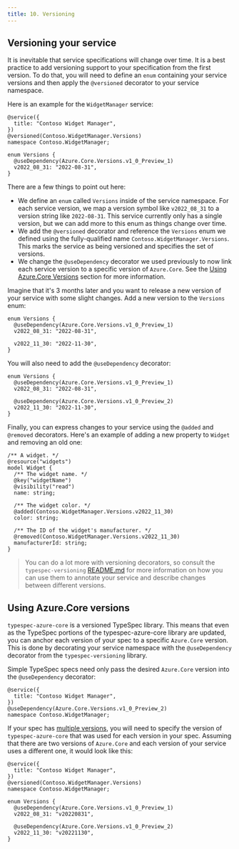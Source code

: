 ```yaml
---
title: 10. Versioning
---
```


## Versioning your service

It is inevitable that service specifications will change over time. It is a best practice to add versioning support to your specification from the first version. To do that, you will need to define an `enum` containing your service versions and then apply the `@versioned` decorator to your service namespace.

Here is an example for the `WidgetManager` service:

```typespec
@service({
  title: "Contoso Widget Manager",
})
@versioned(Contoso.WidgetManager.Versions)
namespace Contoso.WidgetManager;

enum Versions {
  @useDependency(Azure.Core.Versions.v1_0_Preview_1)
  v2022_08_31: "2022-08-31",
}
```

There are a few things to point out here:

- We define an `enum` called `Versions` inside of the service namespace. For each service version, we map a version symbol like `v2022_08_31` to a version string like `2022-08-31`. This service currently only has a single version, but we can add more to this enum as things change over time.
- We add the `@versioned` decorator and reference the `Versions` enum we defined using the fully-qualified name `Contoso.WidgetManager.Versions`. This marks the service as being versioned and specifies the set of versions.
- We change the `@useDependency` decorator we used previously to now link each service version to a specific version of `Azure.Core`. See the [Using Azure.Core Versions](#using-azurecore-versions) section for more information.

Imagine that it's 3 months later and you want to release a new version of your service with some slight changes. Add a new version to the `Versions` enum:

```typespec
enum Versions {
  @useDependency(Azure.Core.Versions.v1_0_Preview_1)
  v2022_08_31: "2022-08-31",

  v2022_11_30: "2022-11-30",
}
```

You will also need to add the `@useDependency` decorator:

```typespec
enum Versions {
  @useDependency(Azure.Core.Versions.v1_0_Preview_1)
  v2022_08_31: "2022-08-31",

  @useDependency(Azure.Core.Versions.v1_0_Preview_2)
  v2022_11_30: "2022-11-30",
}
```

Finally, you can express changes to your service using the `@added` and `@removed` decorators. Here's an example of adding a new property to `Widget` and removing an old one:

```typespec
/** A widget. */
@resource("widgets")
model Widget {
  /** The widget name. */
  @key("widgetName")
  @visibility("read")
  name: string;

  /** The widget color. */
  @added(Contoso.WidgetManager.Versions.v2022_11_30)
  color: string;

  /** The ID of the widget's manufacturer. */
  @removed(Contoso.WidgetManager.Versions.v2022_11_30)
  manufacturerId: string;
}
```

> You can do a lot more with versioning decorators, so consult the `typespec-versioning` [README.md](https://github.com/microsoft/typespec/tree/main/packages/versioning#enable-versioning-for-service-or-library) for more information on how you can use them to annotate your service and describe changes between different versions.

## Using Azure.Core versions

`typespec-azure-core` is a versioned TypeSpec library. This means that even as the TypeSpec portions of the typespec-azure-core library are updated, you can anchor each version of your spec to a specific `Azure.Core` version. This is done by decorating your service namespace with the `@useDependency` decorator from the `typespec-versioning` library.

Simple TypeSpec specs need only pass the desired `Azure.Core` version into the `@useDependency` decorator:

```typespec
@service({
  title: "Contoso Widget Manager",
})
@useDependency(Azure.Core.Versions.v1_0_Preview_2)
namespace Contoso.WidgetManager;
```

If your spec has [multiple versions](#versioning-your-service), you will need to specify the version of `typespec-azure-core` that was used for each version in your spec. Assuming that there are two versions of `Azure.Core` and each version of your service uses a different one, it would look like this:

```typespec
@service({
  title: "Contoso Widget Manager",
})
@versioned(Contoso.WidgetManager.Versions)
namespace Contoso.WidgetManager;

enum Versions {
  @useDependency(Azure.Core.Versions.v1_0_Preview_1)
  v2022_08_31: "v20220831",

  @useDependency(Azure.Core.Versions.v1_0_Preview_2)
  v2022_11_30: "v20221130",
}
```
